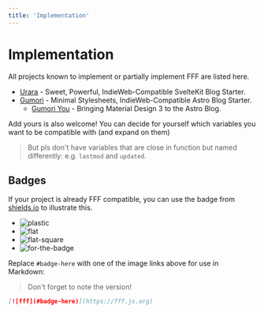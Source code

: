 ```yaml
---
title: 'Implementation'
---
```


# Implementation

All projects known to implement or partially implement FFF are listed here.

- [Urara](https://github.com/importantimport/urara) - Sweet, Powerful, IndieWeb-Compatible SvelteKit Blog Starter.
- [Gumori](https://github.com/importantimport/gumori) - Minimal Stylesheets, IndieWeb-Compatible Astro Blog Starter.
  - [Gumori You](https://github.com/importantimport/gumori-you) - Bringing Material Design 3 to the Astro Blog.

Add yours is also welcome! You can decide for yourself which variables you want to be compatible with (and expand on them)

> But pls don't have variables that are close in function but named differently: e.g. `lastmod` and `updated`.

## Badges

If your project is already FFF compatible,
you can use the badge from [shields.io](https://shields.io) to illustrate this.

<script setup>
  import { version } from '../package.json'
</script>

<ul>
  <li><img :src="`https://img.shields.io/badge/%F0%9F%8C%9F%20F%20F%20F-${version}-yellow?style=plastic`" alt="plastic"></li>
  <li><img :src="`https://img.shields.io/badge/%F0%9F%8C%9F%20F%20F%20F-${version}-yellow?style=flat`" alt="flat"></li>
  <li><img :src="`https://img.shields.io/badge/%F0%9F%8C%9F%20F%20F%20F-${version}-yellow?style=flat-square`" alt="flat-square"></li>
  <li><img :src="`https://img.shields.io/badge/%F0%9F%8C%9F%20F%20F%20F-${version}-yellow?style=for-the-badge`" alt="for-the-badge"></li>
</ul>

Replace `#badge-here` with one of the image links above for use in Markdown:

> Don't forget to note the version!

```md
[![fff](#badge-here)](https://fff.js.org)
```
